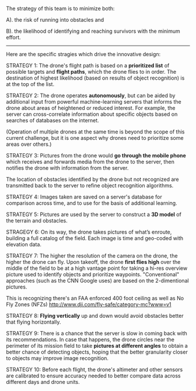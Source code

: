 
The strategy of this team is to minimize both:

   A). the risk of running into obstacles and

   B). the likelihood of identifying and reaching survivors with the minimum effort.

<hr />

Here are the specific stragies which drive the innovative design:

STRATEGY 1: The drone's flight path is based on a <strong>prioritized list</strong> of possible targets 
and <strong>flight paths</strong>, 
which the drone flies to in order. 
The destination of highest likelihood (based on results of object recognition) is at the top of the list.

STRATEGY 2: The drone operates <strong>autonomously</strong>, 
but can be aided by additional input from powerful machine-learning servers
that informs the drone about areas of heightened or reduced interest.
For example, the server can cross-correlate information about specific objects based on searches of databases on the internet.

(Operation of multiple drones at the same time is beyond the scope of this current challenge,
but it is one aspect why drones need to prioritize some areas over others.)

STRATEGY 3: Pictures from the drone would <strong>go through the mobile phone</strong>
which receives and forwards media from the drone to the server, then notifies the drone with information from the server.

The location of obstacles identified by the drone but not recognized are transmitted back to the server to refine object recognition algorithms.

STRATEGY 4: Images taken are saved on a server's database for comparison across time,
and to use for the basis of additional learning.

STRATEGY 5: Pictures are used by the server to construct a <strong>3D model</strong> of the terrain and obstacles.

STRAGEGY 6: On its way, the drone takes pictures of what’s enroute, building a full catalog of the field.
Each image is time and geo-coded with elevation data.

STRATEGY 7: The higher the resolution of the camera on the drone, the higher the drone can fly.
Upon takeoff, the drone <strong>first flies high</strong> over the middle of the field to be at a high vantage point for 
taking a hi-res overview picture used to identify objects and prioritize waypoints.
"Conventional" approaches (such as the CNN Google uses) are based on the 2-dimentional pictures.

This is recognizing there's an FAA enforced 400 foot ceiling as well as No Fly Zones (NFZs)
http://www.dji.com/fly-safe/category-mc?www=v1

STRATEGY 8: <strong>Flying vertically</strong> up and down would avoid obstacles better that flying horizontally.

STRATEGY 9: There is a chance that the server is slow in coming back with its recommendations.
In case that happens, the drone circles near the perimeter of its mission field 
to take <strong>pictures at different angles</strong> to obtain a better chance of detecting objects,
hoping that the better granularity closer to objects may improve image recognition.

STRATEGY 10: Before each flight, the drone's altimeter and other sensors are calibrated to ensure accuracy
needed to better compare data across different days and drone units.

